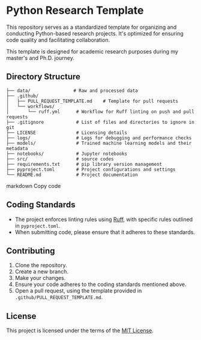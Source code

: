 # Python Research Template

This repository serves as a standardized template for organizing and conducting Python-based research projects. It's optimized for ensuring code quality and facilitating collaboration.

This template is designed for academic research purposes during my master's and Ph.D. journey.

## Directory Structure
```
├── data/                # Raw and processed data
├── .github/
│   ├── PULL_REQUEST_TEMPLATE.md    # Template for pull requests
│   └── workflows/
│       └── ruff.yml      # Workflow for Ruff linting on push and pull requests
├── .gitignore            # List of files and directories to ignore in git
├── LICENSE               # Licensing details
├── logs/                 # Logs for debugging and performance checks
├── models/               # Trained machine learning models and their metadata
├── notebooks/            # Jupyter notebooks
├── src/                  # source codes
├── requirements.txt      # pip library version management
├── pyproject.toml        # Project configurations and settings
└── README.md             # Project documentation
```

markdown
Copy code

## Coding Standards
- The project enforces linting rules using [Ruff](https://github.com/ambv/ruff), with specific rules outlined in `pyproject.toml`.
- When submitting code, please ensure that it adheres to these standards.

## Contributing

1. Clone the repository.
2. Create a new branch.
3. Make your changes.
4. Ensure your code adheres to the coding standards mentioned above.
5. Open a pull request, using the template provided in `.github/PULL_REQUEST_TEMPLATE.md`.

## License

This project is licensed under the terms of the [MIT License](LICENSE).
